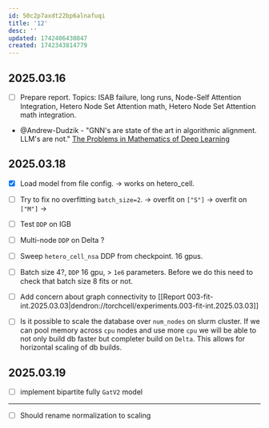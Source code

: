 ```yaml
---
id: 50c2p7axdt22bp6alnafuqi
title: '12'
desc: ''
updated: 1742406430847
created: 1742343814779
---
```

## 2025.03.16

- [ ] Prepare report. Topics: ISAB failure, long runs, Node-Self Attention Integration, Hetero Node Set Attention math, Hetero Node Set Attention math integration.
- @Andrew-Dudzik - "GNN's are state of the art in algorithmic alignment. LLM's are not." [The Problems in Mathematics of Deep Learning](https://www.youtube.com/watch?v=btF19HOrWC4)

## 2025.03.18

- [x] Load model from file config. → works on hetero_cell.

- [ ] Try to fix no overfitting `batch_size=2`. → overfit on `["S"]` → overfit on `["M"]` →

- [ ] Test `DDP` on IGB

- [ ] Multi-node `DDP` on Delta  ?


- [ ] Sweep `hetero_cell_nsa` DDP from checkpoint. 16 gpus.
- [ ] Batch size 4?, `DDP` 16 gpu, > `1e6` parameters. Before we do this need to check that batch size 8 fits or not.


- [ ] Add concern about graph connectivity to [[Report 003-fit-int.2025.03.03|dendron://torchcell/experiments.003-fit-int.2025.03.03]]


- [ ] Is it possible to scale the database over `num_nodes` on slurm cluster. If we can pool memory across `cpu` nodes and use more `cpu` we will be able to not only build db faster but completer build on `Delta`. This allows for horizontal scaling of db builds.


## 2025.03.19

- [ ] implement bipartite fully `GatV2` model


***

- [ ] Should rename normalization to scaling
